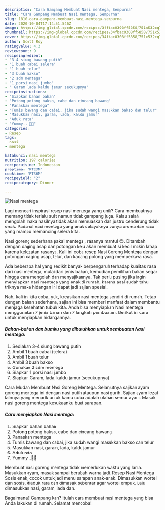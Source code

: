 ```yaml
---
description: "Cara Gampang Membuat Nasi mentega, Sempurna"
title: "Cara Gampang Membuat Nasi mentega, Sempurna"
slug: 1810-cara-gampang-membuat-nasi-mentega-sempurna
date: 2020-10-04T17:14:51.546Z
image: https://img-global.cpcdn.com/recipes/34fbac0308ff5858/751x532cq70/nasi-mentega-foto-resep-utama.jpg
thumbnail: https://img-global.cpcdn.com/recipes/34fbac0308ff5858/751x532cq70/nasi-mentega-foto-resep-utama.jpg
cover: https://img-global.cpcdn.com/recipes/34fbac0308ff5858/751x532cq70/nasi-mentega-foto-resep-utama.jpg
author: Scott Roy
ratingvalue: 4.3
reviewcount: 9
recipeingredient:
- "3-4 siung bawang putih"
- "1 buah cabai selera"
- "1 buah telur"
- "3 buah bakso"
- "2 sdm mentega"
- "1 porsi nasi jumbo"
- " Garam lada kaldu jamur secukupnya"
recipeinstructions:
- "Siapkan bahan bahan"
- "Potong potong bakso, cabe dan cincang bawang"
- "Panaskan mentega"
- "Tumis bawang dan cabai, jika sudah wangi masukkan bakso dan telur"
- "Masukkan nasi, garam, lada, kaldu jamur"
- "Aduk rata"
- "Yummy...🐻🐻"
categories:
- Resep
tags:
- nasi
- mentega

katakunci: nasi mentega 
nutrition: 197 calories
recipecuisine: Indonesian
preptime: "PT23M"
cooktime: "PT36M"
recipeyield: "2"
recipecategory: Dinner

---
```



![Nasi mentega](https://img-global.cpcdn.com/recipes/34fbac0308ff5858/751x532cq70/nasi-mentega-foto-resep-utama.jpg)

Lagi mencari inspirasi resep nasi mentega yang unik? Cara membuatnya memang tidak terlalu sulit namun tidak gampang juga. Kalau salah mengolah maka hasilnya tidak akan memuaskan dan justru cenderung tidak enak. Padahal nasi mentega yang enak selayaknya punya aroma dan rasa yang mampu memancing selera kita.

Nasi goreng sederhana pakai mentega , rasanya mantul 😍. Ditambah dengan daging asap dan potongan keju akan membuat si kecil makin lahap karena kelezatan rasanya. Kali ini coba resep Nasi Goreng Mentega dengan potongan daging asap, telur, dan kacang polong yang memperkaya rasa.

Ada beberapa hal yang sedikit banyak berpengaruh terhadap kualitas rasa dari nasi mentega, mulai dari jenis bahan, kemudian pemilihan bahan segar hingga cara mengolah dan menyajikannya. Tak perlu pusing jika ingin menyiapkan nasi mentega yang enak di rumah, karena asal sudah tahu triknya maka hidangan ini dapat jadi sajian spesial.


Nah, kali ini kita coba, yuk, kreasikan nasi mentega sendiri di rumah. Tetap dengan bahan sederhana, sajian ini bisa memberi manfaat dalam membantu menjaga kesehatan tubuh kita. Anda bisa menyiapkan Nasi mentega menggunakan 7 jenis bahan dan 7 langkah pembuatan. Berikut ini cara untuk menyiapkan hidangannya.

<!--inarticleads1-->

##### Bahan-bahan dan bumbu yang dibutuhkan untuk pembuatan Nasi mentega:

1. Sediakan 3-4 siung bawang putih
1. Ambil 1 buah cabai (selera)
1. Ambil 1 buah telur
1. Ambil 3 buah bakso
1. Gunakan 2 sdm mentega
1. Siapkan 1 porsi nasi jumbo
1. Siapkan  Garam, lada, kaldu jamur (secukupnya)


Cara Mudah Membuat Nasi Goreng Mentega. Selanjutnya sajikan ayam goreng mentega ini dengan nasi putih ataupun nasi gurih. Sajian ayam lezat lainnya yang menarik untuk kamu coba adalah olahan semur ayam. Masak nasi goreng mentega kesukaanku buat sarapan. 

<!--inarticleads2-->

##### Cara menyiapkan Nasi mentega:

1. Siapkan bahan bahan
1. Potong potong bakso, cabe dan cincang bawang
1. Panaskan mentega
1. Tumis bawang dan cabai, jika sudah wangi masukkan bakso dan telur
1. Masukkan nasi, garam, lada, kaldu jamur
1. Aduk rata
1. Yummy...🐻🐻


Membuat nasi goreng mentega tidak memerlukan waktu yang lama. Masukkan ayam, masak sampai berubah warna jadi. Resep Nasi Mentega Sosis enak, cocok untuk jadi menu sarapan anak-anak. Dimasukkan wortel dan sosis, diaduk rata dan dimasak sebentar agar wortel empuk. Lalu dimasukkan nasi, garam, lada dan. 

Bagaimana? Gampang kan? Itulah cara membuat nasi mentega yang bisa Anda lakukan di rumah. Selamat mencoba!

